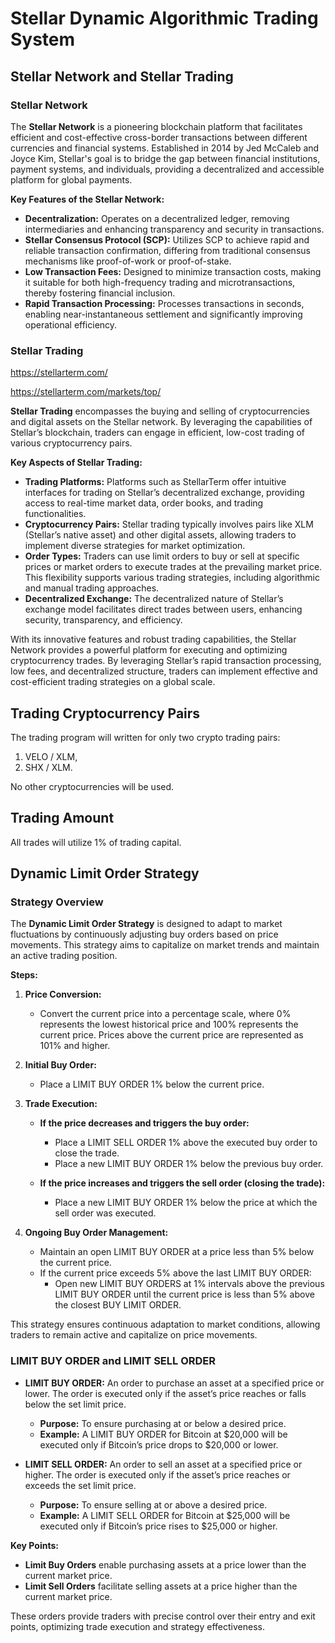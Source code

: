 # Stellar Dynamic Algorithmic Trading System

## Stellar Network and Stellar Trading

### Stellar Network

The **Stellar Network** is a pioneering blockchain platform that facilitates efficient and cost-effective cross-border transactions between different currencies and financial systems. Established in 2014 by Jed McCaleb and Joyce Kim, Stellar's goal is to bridge the gap between financial institutions, payment systems, and individuals, providing a decentralized and accessible platform for global payments.

**Key Features of the Stellar Network:**

- **Decentralization:** Operates on a decentralized ledger, removing intermediaries and enhancing transparency and security in transactions.
- **Stellar Consensus Protocol (SCP):** Utilizes SCP to achieve rapid and reliable transaction confirmation, differing from traditional consensus mechanisms like proof-of-work or proof-of-stake.
- **Low Transaction Fees:** Designed to minimize transaction costs, making it suitable for both high-frequency trading and microtransactions, thereby fostering financial inclusion.
- **Rapid Transaction Processing:** Processes transactions in seconds, enabling near-instantaneous settlement and significantly improving operational efficiency.

### Stellar Trading
https://stellarterm.com/

https://stellarterm.com/markets/top/

**Stellar Trading** encompasses the buying and selling of cryptocurrencies and digital assets on the Stellar network. By leveraging the capabilities of Stellar’s blockchain, traders can engage in efficient, low-cost trading of various cryptocurrency pairs.

**Key Aspects of Stellar Trading:**

- **Trading Platforms:** Platforms such as StellarTerm offer intuitive interfaces for trading on Stellar’s decentralized exchange, providing access to real-time market data, order books, and trading functionalities.
- **Cryptocurrency Pairs:** Stellar trading typically involves pairs like XLM (Stellar’s native asset) and other digital assets, allowing traders to implement diverse strategies for market optimization.
- **Order Types:** Traders can use limit orders to buy or sell at specific prices or market orders to execute trades at the prevailing market price. This flexibility supports various trading strategies, including algorithmic and manual trading approaches.
- **Decentralized Exchange:** The decentralized nature of Stellar’s exchange model facilitates direct trades between users, enhancing security, transparency, and efficiency.

With its innovative features and robust trading capabilities, the Stellar Network provides a powerful platform for executing and optimizing cryptocurrency trades. By leveraging Stellar’s rapid transaction processing, low fees, and decentralized structure, traders can implement effective and cost-efficient trading strategies on a global scale.

## Trading Cryptocurrency Pairs

The trading program will written for only two crypto trading pairs: 

1. VELO / XLM,  
2. SHX / XLM.  

No other cryptocurrencies will be used.

## Trading Amount

All trades will utilize 1% of trading capital.

## Dynamic Limit Order Strategy

### Strategy Overview

The **Dynamic Limit Order Strategy** is designed to adapt to market fluctuations by continuously adjusting buy orders based on price movements. This strategy aims to capitalize on market trends and maintain an active trading position.

**Steps:**

1. **Price Conversion:**
   - Convert the current price into a percentage scale, where 0% represents the lowest historical price and 100% represents the current price. Prices above the current price are represented as 101% and higher.

2. **Initial Buy Order:**
   - Place a LIMIT BUY ORDER 1% below the current price.

3. **Trade Execution:**
   - **If the price decreases and triggers the buy order:**
     - Place a LIMIT SELL ORDER 1% above the executed buy order to close the trade.
     - Place a new LIMIT BUY ORDER 1% below the previous buy order.

   - **If the price increases and triggers the sell order (closing the trade):**
     - Place a new LIMIT BUY ORDER 1% below the price at which the sell order was executed.

4. **Ongoing Buy Order Management:**
   - Maintain an open LIMIT BUY ORDER at a price less than 5% below the current price.
   - If the current price exceeds 5% above the last LIMIT BUY ORDER:
     - Open new LIMIT BUY ORDERS at 1% intervals above the previous LIMIT BUY ORDER until the current price is less than 5% above the closest BUY LIMIT ORDER.

This strategy ensures continuous adaptation to market conditions, allowing traders to remain active and capitalize on price movements.

### LIMIT BUY ORDER and LIMIT SELL ORDER

- **LIMIT BUY ORDER:** An order to purchase an asset at a specified price or lower. The order is executed only if the asset’s price reaches or falls below the set limit price.
    - **Purpose:** To ensure purchasing at or below a desired price.
    - **Example:** A LIMIT BUY ORDER for Bitcoin at $20,000 will be executed only if Bitcoin’s price drops to $20,000 or lower.

- **LIMIT SELL ORDER:** An order to sell an asset at a specified price or higher. The order is executed only if the asset’s price reaches or exceeds the set limit price.
    - **Purpose:** To ensure selling at or above a desired price.
    - **Example:** A LIMIT SELL ORDER for Bitcoin at $25,000 will be executed only if Bitcoin’s price rises to $25,000 or higher.

**Key Points:**
- **Limit Buy Orders** enable purchasing assets at a price lower than the current market price.
- **Limit Sell Orders** facilitate selling assets at a price higher than the current market price.

These orders provide traders with precise control over their entry and exit points, optimizing trade execution and strategy effectiveness.

